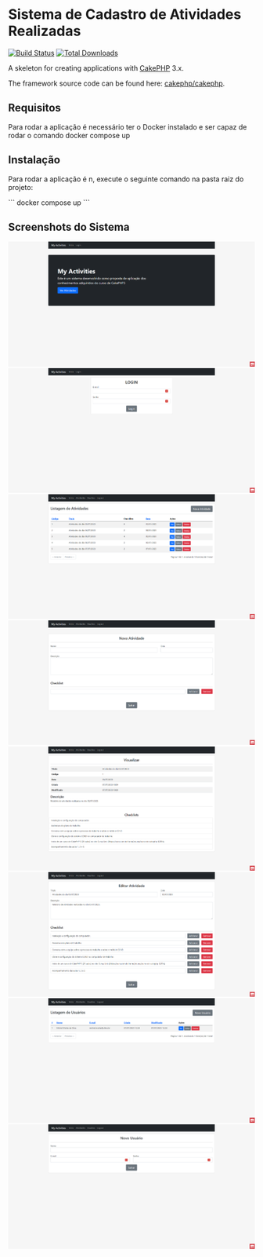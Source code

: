# Sistema de Cadastro de Atividades Realizadas

[![Build Status](https://img.shields.io/travis/cakephp/app/master.svg?style=flat-square)](https://travis-ci.org/cakephp/app)
[![Total Downloads](https://img.shields.io/packagist/dt/cakephp/app.svg?style=flat-square)](https://packagist.org/packages/cakephp/app)

A skeleton for creating applications with [CakePHP](https://cakephp.org) 3.x.

The framework source code can be found here: [cakephp/cakephp](https://github.com/cakephp/cakephp).
## Requisitos
Para rodar a aplicação é necessário ter o Docker instalado e ser capaz de rodar o comando docker compose up
## Instalação
<p>Para rodar a aplicação é n, execute o seguinte comando na pasta raiz do projeto:</p>
```
docker compose up
```

## Screenshots do Sistema

![alt text](https://raw.githubusercontent.com/michelmotta/Curso-de-CakePHP-3/main/screenshots/1.png)
![alt text](https://raw.githubusercontent.com/michelmotta/Curso-de-CakePHP-3/main/screenshots/2.png)
![alt text](https://raw.githubusercontent.com/michelmotta/Curso-de-CakePHP-3/main/screenshots/3.png)
![alt text](https://raw.githubusercontent.com/michelmotta/Curso-de-CakePHP-3/main/screenshots/4.png)
![alt text](https://raw.githubusercontent.com/michelmotta/Curso-de-CakePHP-3/main/screenshots/5.png)
![alt text](https://raw.githubusercontent.com/michelmotta/Curso-de-CakePHP-3/main/screenshots/6.png)
![alt text](https://raw.githubusercontent.com/michelmotta/Curso-de-CakePHP-3/main/screenshots/7.png)
![alt text](https://raw.githubusercontent.com/michelmotta/Curso-de-CakePHP-3/main/screenshots/8.png)

